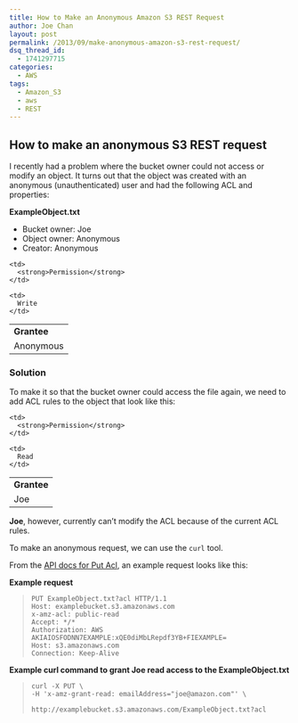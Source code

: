 ```yaml
---
title: How to Make an Anonymous Amazon S3 REST Request
author: Joe Chan
layout: post
permalink: /2013/09/make-anonymous-amazon-s3-rest-request/
dsq_thread_id:
  - 1741297715
categories:
  - AWS
tags:
  - Amazon_S3
  - aws
  - REST
---
```

## How to make an anonymous S3 REST request

I recently had a problem where the bucket owner could not access or modify an object. It turns out that the object was created with an anonymous (unauthenticated) user and had the following ACL and properties:

**ExampleObject.txt**

*   Bucket owner: Joe
*   Object owner: Anonymous
*   Creator: Anonymous

<table>
  <tr>
    <td>
      <strong>Grantee</strong>
    </td>
    
    <td>
      <strong>Permission</strong>
    </td>
  </tr>
  
  <tr>
    <td>
      Anonymous
    </td>
    
    <td>
      Write
    </td>
  </tr>
</table>

### Solution

To make it so that the bucket owner could access the file again, we need to add ACL rules to the object that look like this:

<table>
  <tr>
    <td>
      <strong>Grantee</strong>
    </td>
    
    <td>
      <strong>Permission</strong>
    </td>
  </tr>
  
  <tr>
    <td>
      Joe
    </td>
    
    <td>
      Read
    </td>
  </tr>
</table>

**Joe**, however, currently can&#8217;t modify the ACL because of the current ACL rules.

To make an anonymous request, we can use the `curl` tool.

From the <a href="http://docs.aws.amazon.com/AmazonS3/latest/API/RESTObjectPUTacl.html" onclick="javascript:_gaq.push(['_trackEvent','outbound-article','http://docs.aws.amazon.com/AmazonS3/latest/API/RESTObjectPUTacl.html']);">API docs for Put Acl</a>, an example request looks like this:

**Example request**

>     PUT ExampleObject.txt?acl HTTP/1.1
>     Host: examplebucket.s3.amazonaws.com
>     x-amz-acl: public-read
>     Accept: */*
>     Authorization: AWS AKIAIOSFODNN7EXAMPLE:xQE0diMbLRepdf3YB+FIEXAMPLE=
>     Host: s3.amazonaws.com
>     Connection: Keep-Alive
>     

**Example curl command to grant Joe read access to the ExampleObject.txt**

>     curl -X PUT \
>     -H 'x-amz-grant-read: emailAddress="joe@amazon.com"' \
>     
>     http://examplebucket.s3.amazonaws.com/ExampleObject.txt?acl
>     
>     

